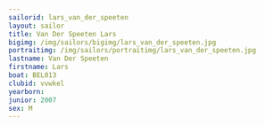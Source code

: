 ```yaml
---
sailorid: lars_van_der_speeten
layout: sailor
title: Van Der Speeten Lars
bigimg: /img/sailors/bigimg/lars_van_der_speeten.jpg
portraitimg: /img/sailors/portraitimg/lars_van_der_speeten.jpg
lastname: Van Der Speeten
firstname: Lars
boat: BEL013
clubid: vvwkel
yearborn: 
junior: 2007
sex: M
---
```

